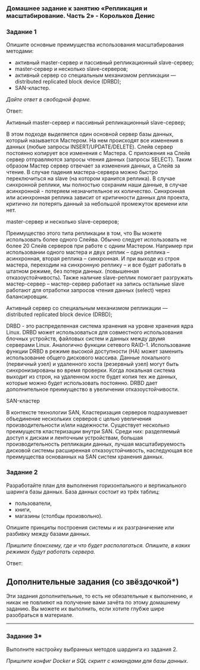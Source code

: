 ### Домашнее задание к занятию «Репликация и масштабирование. Часть 2» - Корольков Денис

### Задание 1

Опишите основные преимущества использования масштабирования методами:

- активный master-сервер и пассивный репликационный slave-сервер; 
- master-сервер и несколько slave-серверов;
- активный сервер со специальным механизмом репликации — distributed replicated block device (DRBD);
- SAN-кластер.

*Дайте ответ в свободной форме.*

Ответ:

Активный master-сервер и пассивный репликационный slave-сервер;

В этом подходе выделяется один основной сервер базы данных, который называется Мастером. На нем происходят все изменения в данных (любые запросы INSERT/UPDATE/DELETE). Слейв сервер постоянно копирует все изменения с Мастера. С приложения на Слейв сервер отправляются запросы чтения данных (запросы SELECT). Таким образом Мастер сервер отвечает за изменения данных, а Слейв за чтение.
В случае падения мастера-сервера можно быстро переключиться на slave (на котором хранится реплика). В случае синхронной реплики, мы полностью сохраним наши данные, в случае асинхронной - потеряем незначительное их количество. Синхронная или асинхронная реплика зависит от критичности данных для проекта, критично ли потерять данный за небольшой промежуток времени или нет.

master-сервер и несколько slave-серверов;

Преимущество этого типа репликации в том, что Вы можете использовать более одного Слейва. Обычно следует использовать не более 20 Слейв серверов при работе с одним Мастером. Например при использовании одного мастера и двух реплик – одна реплика – асинхронная, вторая реплика – синхронная. И при выходе из строя мастера, переходим на синхронную реплику – и все будет работать в штатном режиме, без потери данных. (повышенная отказоустойчивость). Также наличие slave-реплик помогает разгружать мастер-сервер – мастер-сервер работает на запись остальные slave работают для отработки запросов чтения данных (select) через балансировщик.

Активный сервер со специальным механизмом репликации — distributed replicated block device (DRBD);

DRBD - это распределенная система хранения на уровне хранения ядра Linux. DRBD может использоваться для совместного использования блочных устройств, файловых систем и данных между двумя серверами Linux. Аналогично функции сетевого RAID-1.
Использование функции DRBD в режиме высокой доступности (HA) может заменить использование общего дискового массива. Данные локального (первичный узел) и удаленного хоста (резервный узел) могут быть синхронизированы во время проверки. Когда локальная система выходит из строя, на удаленном хосте будет копия тех же данных, которые можно будет использовать постоянно.
DRBD дает дополнительное преимущество в увеличении отказоустойчивости.

SAN-кластер

В контексте технологии SAN, Кластеризация серверов подразумевает объединение нескольких серверов с целью увеличения производительности и/или надежности.
Существует несколько преимуществ кластеризации внутри SAN. Среди них: 
разделяемый доступ к дискам и ленточным устройствам,
большая производительность репликации данных, 
лучшая масштабируемость дисковой системы 
расширенная отказоустойчивость, наследующая все преимущества основанных на SAN систем хранения данных.


### Задание 2

Разработайте план для выполнения горизонтального и вертикального шаринга базы данных. База данных состоит из трёх таблиц: 

- пользователи, 
- книги, 
- магазины (столбцы произвольно). 

Опишите принципы построения системы и их разграничение или разбивку между базами данных.

*Пришлите блоксхему, где и что будет располагаться. Опишите, в каких режимах будут работать сервера.* 

Ответ:




## Дополнительные задания (со звёздочкой*)
Эти задания дополнительные, то есть не обязательные к выполнению, и никак не повлияют на получение вами зачёта по этому домашнему заданию. Вы можете их выполнить, если хотите глубже шире разобраться в материале.

---
### Задание 3*

Выполните настройку выбранных методов шардинга из задания 2.

*Пришлите конфиг Docker и SQL скрипт с командами для базы данных*.
